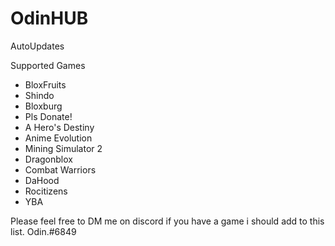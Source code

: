 # OdinHUB
AutoUpdates

Supported Games
- BloxFruits
- Shindo
- Bloxburg
- Pls Donate!
- A Hero's Destiny
- Anime Evolution
- Mining Simulator 2
- Dragonblox
- Combat Warriors
- DaHood
- Rocitizens
- YBA

Please feel free to DM me on discord if you have a game i should add to this list. Odin.#6849
